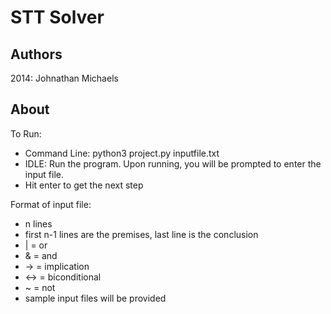 # STT Solver
## Authors
2014:
Johnathan Michaels

## About
To Run:
- Command Line: python3 project.py inputfile.txt
- IDLE: Run the program. Upon running, you will be prompted to enter the input file.
- Hit enter to get the next step

Format of input file:
- n lines
- first n-1 lines are the premises, last line is the conclusion
- | = or
- & = and
- -> = implication
- <-> = biconditional
- ~ = not
- sample input files will be provided
